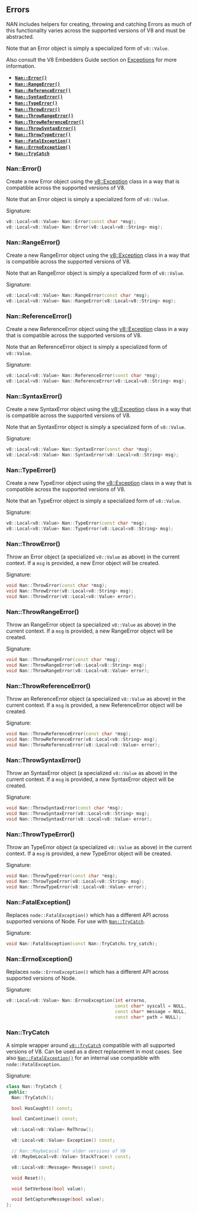 ## Errors

NAN includes helpers for creating, throwing and catching Errors as much of this functionality varies across the supported versions of V8 and must be abstracted.

Note that an Error object is simply a specialized form of `v8::Value`.

Also consult the V8 Embedders Guide section on [Exceptions](https://developers.google.com/v8/embed#exceptions) for more information.

- <a href="#api_nan_error"><b><code>Nan::Error()</code></b></a>
- <a href="#api_nan_range_error"><b><code>Nan::RangeError()</code></b></a>
- <a href="#api_nan_reference_error"><b><code>Nan::ReferenceError()</code></b></a>
- <a href="#api_nan_syntax_error"><b><code>Nan::SyntaxError()</code></b></a>
- <a href="#api_nan_type_error"><b><code>Nan::TypeError()</code></b></a>
- <a href="#api_nan_throw_error"><b><code>Nan::ThrowError()</code></b></a>
- <a href="#api_nan_throw_range_error"><b><code>Nan::ThrowRangeError()</code></b></a>
- <a href="#api_nan_throw_reference_error"><b><code>Nan::ThrowReferenceError()</code></b></a>
- <a href="#api_nan_throw_syntax_error"><b><code>Nan::ThrowSyntaxError()</code></b></a>
- <a href="#api_nan_throw_type_error"><b><code>Nan::ThrowTypeError()</code></b></a>
- <a href="#api_nan_fatal_exception"><b><code>Nan::FatalException()</code></b></a>
- <a href="#api_nan_errno_exception"><b><code>Nan::ErrnoException()</code></b></a>
- <a href="#api_nan_try_catch"><b><code>Nan::TryCatch</code></b></a>

<a name="api_nan_error"></a>

### Nan::Error()

Create a new Error object using the [v8::Exception](https://v8docs.nodesource.com/node-8.16/da/d6a/classv8_1_1_exception.html) class in a way that is compatible across the supported versions of V8.

Note that an Error object is simply a specialized form of `v8::Value`.

Signature:

```c++
v8::Local<v8::Value> Nan::Error(const char *msg);
v8::Local<v8::Value> Nan::Error(v8::Local<v8::String> msg);
```

<a name="api_nan_range_error"></a>

### Nan::RangeError()

Create a new RangeError object using the [v8::Exception](https://v8docs.nodesource.com/node-8.16/da/d6a/classv8_1_1_exception.html) class in a way that is compatible across the supported versions of V8.

Note that an RangeError object is simply a specialized form of `v8::Value`.

Signature:

```c++
v8::Local<v8::Value> Nan::RangeError(const char *msg);
v8::Local<v8::Value> Nan::RangeError(v8::Local<v8::String> msg);
```

<a name="api_nan_reference_error"></a>

### Nan::ReferenceError()

Create a new ReferenceError object using the [v8::Exception](https://v8docs.nodesource.com/node-8.16/da/d6a/classv8_1_1_exception.html) class in a way that is compatible across the supported versions of V8.

Note that an ReferenceError object is simply a specialized form of `v8::Value`.

Signature:

```c++
v8::Local<v8::Value> Nan::ReferenceError(const char *msg);
v8::Local<v8::Value> Nan::ReferenceError(v8::Local<v8::String> msg);
```

<a name="api_nan_syntax_error"></a>

### Nan::SyntaxError()

Create a new SyntaxError object using the [v8::Exception](https://v8docs.nodesource.com/node-8.16/da/d6a/classv8_1_1_exception.html) class in a way that is compatible across the supported versions of V8.

Note that an SyntaxError object is simply a specialized form of `v8::Value`.

Signature:

```c++
v8::Local<v8::Value> Nan::SyntaxError(const char *msg);
v8::Local<v8::Value> Nan::SyntaxError(v8::Local<v8::String> msg);
```

<a name="api_nan_type_error"></a>

### Nan::TypeError()

Create a new TypeError object using the [v8::Exception](https://v8docs.nodesource.com/node-8.16/da/d6a/classv8_1_1_exception.html) class in a way that is compatible across the supported versions of V8.

Note that an TypeError object is simply a specialized form of `v8::Value`.

Signature:

```c++
v8::Local<v8::Value> Nan::TypeError(const char *msg);
v8::Local<v8::Value> Nan::TypeError(v8::Local<v8::String> msg);
```

<a name="api_nan_throw_error"></a>

### Nan::ThrowError()

Throw an Error object (a specialized `v8::Value` as above) in the current context. If a `msg` is provided, a new Error object will be created.

Signature:

```c++
void Nan::ThrowError(const char *msg);
void Nan::ThrowError(v8::Local<v8::String> msg);
void Nan::ThrowError(v8::Local<v8::Value> error);
```

<a name="api_nan_throw_range_error"></a>

### Nan::ThrowRangeError()

Throw an RangeError object (a specialized `v8::Value` as above) in the current context. If a `msg` is provided, a new RangeError object will be created.

Signature:

```c++
void Nan::ThrowRangeError(const char *msg);
void Nan::ThrowRangeError(v8::Local<v8::String> msg);
void Nan::ThrowRangeError(v8::Local<v8::Value> error);
```

<a name="api_nan_throw_reference_error"></a>

### Nan::ThrowReferenceError()

Throw an ReferenceError object (a specialized `v8::Value` as above) in the current context. If a `msg` is provided, a new ReferenceError object will be created.

Signature:

```c++
void Nan::ThrowReferenceError(const char *msg);
void Nan::ThrowReferenceError(v8::Local<v8::String> msg);
void Nan::ThrowReferenceError(v8::Local<v8::Value> error);
```

<a name="api_nan_throw_syntax_error"></a>

### Nan::ThrowSyntaxError()

Throw an SyntaxError object (a specialized `v8::Value` as above) in the current context. If a `msg` is provided, a new SyntaxError object will be created.

Signature:

```c++
void Nan::ThrowSyntaxError(const char *msg);
void Nan::ThrowSyntaxError(v8::Local<v8::String> msg);
void Nan::ThrowSyntaxError(v8::Local<v8::Value> error);
```

<a name="api_nan_throw_type_error"></a>

### Nan::ThrowTypeError()

Throw an TypeError object (a specialized `v8::Value` as above) in the current context. If a `msg` is provided, a new TypeError object will be created.

Signature:

```c++
void Nan::ThrowTypeError(const char *msg);
void Nan::ThrowTypeError(v8::Local<v8::String> msg);
void Nan::ThrowTypeError(v8::Local<v8::Value> error);
```

<a name="api_nan_fatal_exception"></a>

### Nan::FatalException()

Replaces `node::FatalException()` which has a different API across supported versions of Node. For use with [`Nan::TryCatch`](#api_nan_try_catch).

Signature:

```c++
void Nan::FatalException(const Nan::TryCatch& try_catch);
```

<a name="api_nan_errno_exception"></a>

### Nan::ErrnoException()

Replaces `node::ErrnoException()` which has a different API across supported versions of Node.

Signature:

```c++
v8::Local<v8::Value> Nan::ErrnoException(int errorno,
                                         const char* syscall = NULL,
                                         const char* message = NULL,
                                         const char* path = NULL);
```

<a name="api_nan_try_catch"></a>

### Nan::TryCatch

A simple wrapper around [`v8::TryCatch`](https://v8docs.nodesource.com/node-8.16/d4/dc6/classv8_1_1_try_catch.html) compatible with all supported versions of V8. Can be used as a direct replacement in most cases. See also [`Nan::FatalException()`](#api_nan_fatal_exception) for an internal use compatible with `node::FatalException`.

Signature:

```c++
class Nan::TryCatch {
 public:
  Nan::TryCatch();

  bool HasCaught() const;

  bool CanContinue() const;

  v8::Local<v8::Value> ReThrow();

  v8::Local<v8::Value> Exception() const;

  // Nan::MaybeLocal for older versions of V8
  v8::MaybeLocal<v8::Value> StackTrace() const;

  v8::Local<v8::Message> Message() const;

  void Reset();

  void SetVerbose(bool value);

  void SetCaptureMessage(bool value);
};
```
